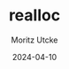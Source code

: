 ---
title: realloc
author: Moritz Utcke
description: Re-allocate a block of memory.
seealso: [alloc/malloc, alloc/free, alloc/premalloc]
date: 2024-04-10
library: alloc
tags: [function]
language: mlisp
---